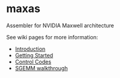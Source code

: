 # maxas
Assembler for NVIDIA Maxwell architecture

See wiki pages for more information:

- [Introduction](https://github.com/NervanaSystems/maxas/wiki/Introduction)
- [Getting Started](https://github.com/NervanaSystems/maxas/wiki/Getting-Started)
- [Control Codes](https://github.com/NervanaSystems/maxas/wiki/Control-Codes)
- [SGEMM walkthrough](https://github.com/NervanaSystems/maxas/wiki/SGEMM)

